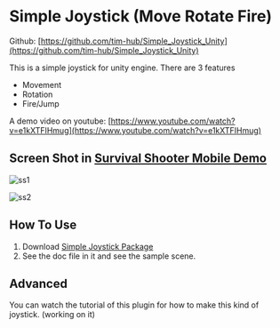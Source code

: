# Simple Joystick (Move Rotate Fire)

Github: [https://github.com/tim-hub/Simple_Joystick_Unity](https://github.com/tim-hub/Simple_Joystick_Unity)

This is a simple joystick for unity engine. There are 3 features
- Movement
- Rotation
- Fire/Jump

A demo video on youtube: [https://www.youtube.com/watch?v=e1kXTFIHmug](https://www.youtube.com/watch?v=e1kXTFIHmug)


## Screen Shot in [Survival Shooter Mobile Demo](https://play.google.com/store/apps/details?id=uno.bai.geekgame.survivalshootermobile)

![ss1](https://github.com/tim-hub/Simple_Joystick_Unity/raw/master/ss1.png)

![ss2](https://github.com/tim-hub/Simple_Joystick_Unity/raw/master/ss2.png)


## How To Use
1. Download [Simple Joystick Package](https://github.com/tim-hub/Simple_Joystick_Unity/raw/master/simpleJoystick.unitypackage)
2. See the doc file in it and see the sample scene.

## Advanced
You can watch the tutorial of this plugin for how to make this kind of joystick. (working on it)